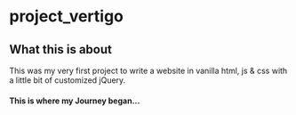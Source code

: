 # project_vertigo

## What this is about
This was my very first project to write a website in vanilla html, js & css with a little bit of customized jQuery. 

#### This is where my Journey began...
